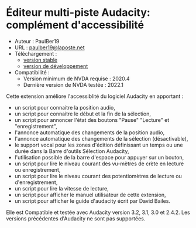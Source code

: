# Éditeur multi-piste Audacity: complément d'accessibilité #
* Auteur : PaulBer19
* URL : paulber19@laposte.net
* Téléchargement :
	* [version stable][1]
	* [version de développement][2]
* Compatibilité :
	* Version minimum de NVDA requise : 2020.4
	* Dernière version de NVDA testée : 2022.1


Cette extension améliore l'accessiblité du logiciel Audacity en apportant :

* un script pour connaitre la position audio,
* un script pour connaitre le début et la fin de la sélection,
* un script pour annoncer l'état des boutons "Pause" "Lecture" et "enregistrement",
* l'annonce automatique des changements de la position audio,
* l'annonce automatique des changements de la sélection (désactivable),
* le support vocal pour les zones d'édition définissant un temps ou une durée dans la Barre d'outils Sélection Audacity,
* l'utilisation possible de la barre d'espace pour appuyer sur un bouton,
* un script pour lire le niveau courant des vu-mètres de crète en lecture ou enregistrement,
* un script pour lire le niveau courant des potentiomètres de lecture ou d'enregistrement,
* un script pour lire la vitesse de lecture,
* un script pour afficher le manuel utilisateur de cette extension,
* un script pour afficher le guide d'audacity écrit par David Bailes.


Elle est Compatible et testée avec Audacity version 3.2, 3.1, 3.0 et 2.4.2. Les versions précédentes d'Audacity ne sont pas supportées.

[1]: https://github.com/paulber007/AllMyNVDAAddons/raw/master/audacityAccessEnhancement/audacityAccessEnhancement-2.6.nvda-addon
[2]: https://github.com/paulber007/AllMyNVDAAddons/tree/master/audacityAccessEnhancement/dev
